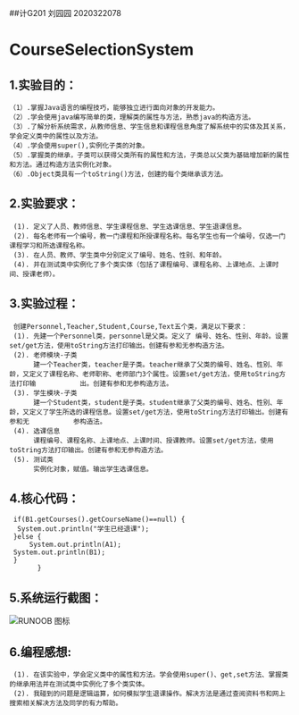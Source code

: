 ##计G201 刘园园 2020322078

# CourseSelectionSystem

## 1.实验目的：
    （1）.掌握Java语言的编程技巧，能够独立进行面向对象的开发能力。
    （2）.学会使用java编写简单的类，理解类的属性与方法，熟悉java的构造方法。
    （3）.了解分析系统需求，从教师信息、学生信息和课程信息角度了解系统中的实体及其关系，学会定义类中的属性以及方法。
    （4）.学会使用super(),实例化子类的对象。
    （5）.掌握类的继承，子类可以获得父类所有的属性和方法，子类总以父类为基础增加新的属性和方法。通过构造方法实例化对象。
    （6）.Object类具有一个toString()方法，创建的每个类继承该方法。
## 2.实验要求：
     (1). 定义了人员、教师信息、学生课程信息、学生选课信息、学生退课信息。
     (2). 每名老师有一个编号，教一门课程和所授课程名称。每名学生也有一个编号，仅选一门课程学习和所选课程名称。
     (3). 在人员、教师、学生类中分别定义了编号、姓名、性别、和年龄。
     (4). 并在测试类中实例化了多个类实体（包括了课程编号、课程名称、上课地点、上课时间、授课老师）。
## 3.实验过程：
     创建Personnel,Teacher,Student,Course,Text五个类，满足以下要求：
     (1). 先建一个Personnel类，personnel是父类。定义了 编号、姓名、性别、年龄。设置set/get方法，使用toString方法打印输出。创建有参和无参构造方法。
     (2). 老师模块-子类
          建一个Teacher类，teacher是子类。teacher继承了父类的编号、姓名、性别、年龄，又定义了课程名称、老师职称、老师部门3个属性。设置set/get方法，使用toString方法打印输           出。创建有参和无参构造方法。
     (3). 学生模块-子类
          建一个Student类，student是子类。student继承了父类的编号、姓名、性别、年龄，又定义了学生所选的课程信息。设置set/get方法，使用toString方法打印输出。创建有参和无           参构造法。
     (4). 选课信息
          课程编号、课程名称、上课地点、上课时间、授课教师。设置set/get方法，使用toString方法打印输出。创建有参和无参构造方法。
     (5). 测试类
          实例化对象，赋值。输出学生选课信息。
## 4.核心代码：
     if(B1.getCourses().getCourseName()==null) {
	  System.out.println("学生已经退课");
     }else {
         System.out.println(A1);
	 System.out.println(B1);
	 }
		   }
		   
## 5.系统运行截图：
![RUNOOB 图标](https://p.qlogo.cn/qqmail_head/Rq1QcIyJPlUbj53oyNfE7uyqkYFsXW8kg0VsneTCFoTmn3V6XzKbLCozAl6vT7Wf8B6SpXyChwE/0)

## 6.编程感想:
     (1). 在该实验中，学会定义类中的属性和方法。学会使用super()、get,set方法、掌握类的继承用法并在测试类中实例化了多个类实体。
     (2). 我碰到的问题是逻辑运算，如何模拟学生退课操作。解决方法是通过查阅资料书和网上搜索相关解决方法及同学的有力帮助。
